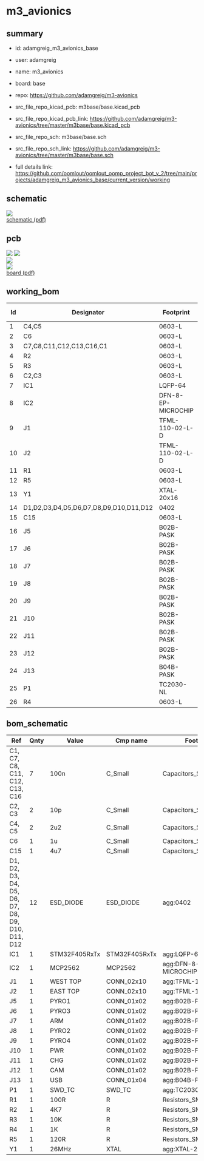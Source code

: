 # m3_avionics
 
## summary 
* id: adamgreig_m3_avionics_base
* user: adamgreig
* name: m3_avionics
* board: base
* repo: https://github.com/adamgreig/m3-avionics
* src_file_repo_kicad_pcb: m3base/base.kicad_pcb
* src_file_repo_kicad_pcb_link: https://github.com/adamgreig/m3-avionics/tree/master/m3base/base.kicad_pcb


* src_file_repo_sch: m3base/base.sch
* src_file_repo_sch_link: https://github.com/adamgreig/m3-avionics/tree/master/m3base/base.sch
* full details link: https://github.com/oomlout/oomlout_oomp_project_bot_v_2/tree/main/projects/adamgreig_m3_avionics_base/current_version/working  

## schematic  
![](working_schematic_600.png)  
[schematic (pdf)](working_schematic.pdf) 






















## pcb  
![](working_3d_600.png) 
![](working_3d_front_600.png)  
![](working_3d_back_600.png)  
![](working_600.png)  
[board (pdf)](working.pdf)  

## working_bom
| Id | Designator | Footprint | Quantity | Designation | Supplier and ref |  | None | 
| --- | --- | --- | --- | --- | --- | --- | --- | 
| 1 | C4,C5 | 0603-L | 2 | 2u2 |  |  | [''] | 
| 2 | C6 | 0603-L | 1 | 1u |  |  | [''] | 
| 3 | C7,C8,C11,C12,C13,C16,C1 | 0603-L | 7 | 100n |  |  | [''] | 
| 4 | R2 | 0603-L | 1 | 4K7 |  |  | [''] | 
| 5 | R3 | 0603-L | 1 | 10K |  |  | [''] | 
| 6 | C2,C3 | 0603-L | 2 | 10p |  |  | [''] | 
| 7 | IC1 | LQFP-64 | 1 | STM32F405RxTx |  |  | [''] | 
| 8 | IC2 | DFN-8-EP-MICROCHIP | 1 | MCP2562 |  |  | [''] | 
| 9 | J1 | TFML-110-02-L-D | 1 | WEST TOP |  |  | [''] | 
| 10 | J2 | TFML-110-02-L-D | 1 | EAST TOP |  |  | [''] | 
| 11 | R1 | 0603-L | 1 | 100R |  |  | [''] | 
| 12 | R5 | 0603-L | 1 | 120R |  |  | [''] | 
| 13 | Y1 | XTAL-20x16 | 1 | 26MHz |  |  | [''] | 
| 14 | D1,D2,D3,D4,D5,D6,D7,D8,D9,D10,D11,D12 | 0402 | 12 | ESD_DIODE |  |  | [''] | 
| 15 | C15 | 0603-L | 1 | 4u7 |  |  | [''] | 
| 16 | J5 | B02B-PASK | 1 | PYRO1 |  |  | [''] | 
| 17 | J6 | B02B-PASK | 1 | PYRO3 |  |  | [''] | 
| 18 | J7 | B02B-PASK | 1 | ARM |  |  | [''] | 
| 19 | J8 | B02B-PASK | 1 | PYRO2 |  |  | [''] | 
| 20 | J9 | B02B-PASK | 1 | PYRO4 |  |  | [''] | 
| 21 | J10 | B02B-PASK | 1 | PWR |  |  | [''] | 
| 22 | J11 | B02B-PASK | 1 | CHG |  |  | [''] | 
| 23 | J12 | B02B-PASK | 1 | CAM |  |  | [''] | 
| 24 | J13 | B04B-PASK | 1 | USB |  |  | [''] | 
| 25 | P1 | TC2030-NL | 1 | SWD_TC |  |  | [''] | 
| 26 | R4 | 0603-L | 1 | 1K |  |  | [''] | 


## bom_schematic
| Ref | Qnty | Value | Cmp name | Footprint | Description | Vendor | DNP | 
| --- | --- | --- | --- | --- | --- | --- | --- | 
| C1, C7, C8, C11, C12, C13, C16 | 7 | 100n | C_Small | Capacitors_SMD:C_0603 |  |  |  | 
| C2, C3 | 2 | 10p | C_Small | Capacitors_SMD:C_0603 |  |  |  | 
| C4, C5 | 2 | 2u2 | C_Small | Capacitors_SMD:C_0603 |  |  |  | 
| C6 | 1 | 1u | C_Small | Capacitors_SMD:C_0603 |  |  |  | 
| C15 | 1 | 4u7 | C_Small | Capacitors_SMD:C_0603 |  |  |  | 
| D1, D2, D3, D4, D5, D6, D7, D8, D9, D10, D11, D12 | 12 | ESD_DIODE | ESD_DIODE | agg:0402 |  |  |  | 
| IC1 | 1 | STM32F405RxTx | STM32F405RxTx | agg:LQFP-64 |  |  |  | 
| IC2 | 1 | MCP2562 | MCP2562 | agg:DFN-8-EP-MICROCHIP |  |  |  | 
| J1 | 1 | WEST TOP | CONN_02x10 | agg:TFML-110-02-L-D |  |  |  | 
| J2 | 1 | EAST TOP | CONN_02x10 | agg:TFML-110-02-L-D |  |  |  | 
| J5 | 1 | PYRO1 | CONN_01x02 | agg:B02B-PASK |  |  |  | 
| J6 | 1 | PYRO3 | CONN_01x02 | agg:B02B-PASK |  |  |  | 
| J7 | 1 | ARM | CONN_01x02 | agg:B02B-PASK |  |  |  | 
| J8 | 1 | PYRO2 | CONN_01x02 | agg:B02B-PASK |  |  |  | 
| J9 | 1 | PYRO4 | CONN_01x02 | agg:B02B-PASK |  |  |  | 
| J10 | 1 | PWR | CONN_01x02 | agg:B02B-PASK |  |  |  | 
| J11 | 1 | CHG | CONN_01x02 | agg:B02B-PASK |  |  |  | 
| J12 | 1 | CAM | CONN_01x02 | agg:B02B-PASK |  |  |  | 
| J13 | 1 | USB | CONN_01x04 | agg:B04B-PASK |  |  |  | 
| P1 | 1 | SWD_TC | SWD_TC | agg:TC2030-NL |  |  |  | 
| R1 | 1 | 100R | R | Resistors_SMD:R_0603 |  |  |  | 
| R2 | 1 | 4K7 | R | Resistors_SMD:R_0603 |  |  |  | 
| R3 | 1 | 10K | R | Resistors_SMD:R_0603 |  |  |  | 
| R4 | 1 | 1K | R | Resistors_SMD:R_0603 |  |  |  | 
| R5 | 1 | 120R | R | Resistors_SMD:R_0603 |  |  |  | 
| Y1 | 1 | 26MHz | XTAL | agg:XTAL-20x16 |  |  |  | 



